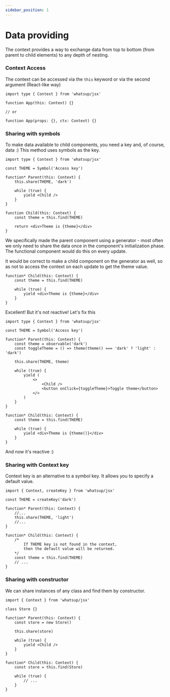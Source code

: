 ```yaml
---
sidebar_position: 1
---
```


# Data providing

The context provides a way to exchange data from top to bottom (from parent to child elements) to any depth of nesting.

### Context Access

The context can be accessed via the `this` keyword or via the second argument (React-like way)

```tsx
import type { Context } from 'whatsup/jsx'

function App(this: Context) {}

// or

function App(props: {}, ctx: Context) {}
```

### Sharing with symbols

To make data available to child components, you need a key and, of course, data :) This method uses symbols as the key.

```tsx
import type { Context } from 'whatsup/jsx'

const THEME = Symbol('Access key')

function* Parent(this: Context) {
    this.share(THEME, 'dark')

    while (true) {
        yield <Child />
    }
}

function Child(this: Context) {
    const theme = this.find(THEME)

    return <div>Theme is {theme}</div>
}
```

We specifically made the parent component using a generator - most often we only need to share the data once in the component's initialization phase. The functional component would do this on every update.

It would be correct to make a child component on the generator as well, so as not to access the context on each update to get the theme value.

```tsx
function* Child(this: Context) {
    const theme = this.find(THEME)

    while (true) {
        yield <div>Theme is {theme}</div>
    }
}
```

Excellent! But it's not reactive! Let's fix this

```tsx
import type { Context } from 'whatsup/jsx'

const THEME = Symbol('Access key')

function* Parent(this: Context) {
    const theme = observable('dark')
    const toggleTheme = () => theme(theme() === 'dark' ? 'light' : 'dark')

    this.share(THEME, theme)

    while (true) {
        yield (
            <>
                <Child />
                <button onClick={toggleTheme}>Toggle theme</button>
            </>
        )
    }
}

function* Child(this: Context) {
    const theme = this.find(THEME)

    while (true) {
        yield <div>Theme is {theme()}</div>
    }
}
```

And now it's reactive :)

### Sharing with Context key

Context key is an alternative to a symbol key. It allows you to specify a default value.

```tsx
import { Context, createKey } from 'whatsup/jsx'

const THEME = createKey('dark')

function* Parent(this: Context) {
    //...
    this.share(THEME, 'light')
    //...
}

function* Child(this: Context) {
    /*
        If THEME key is not found in the context, 
        then the default value will be returned.
    */
    const theme = this.find(THEME)
    // ...
}
```

### Sharing with constructor

We can share instances of any class and find them by constructor.

```tsx
import { Context } from 'whatsup/jsx'

class Store {}

function* Parent(this: Context) {
    const store = new Store()

    this.share(store)

    while (true) {
        yield <Child />
    }
}

function* Child(this: Context) {
    const store = this.find(Store)

    while (true) {
        // ...
    }
}
```
